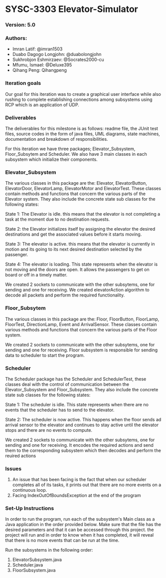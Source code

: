 # SYSC-3303 Elevator-Simulator
### Version: 5.0
### Authors:
- Imran Latif: @imran1503
- Duabo Dagogo Longjohn: @duabolongjohn
- Sukhrobjon Eshmirzaev: @Socrates2000-cu
- Mfumu, Ismael: @Deluxe395
- Qihang Peng: Qihangpeng

### Iteration goals
Our goal for this iteration was to create a graphical user interface while also rushing to complete establishing connections among subsystems using RCP which is an application of UDP.


### Deliverables
The deliverables for this milestone is as follows: readme file, the JUnit test files,
source codes in the form of java files, UML diagrams, state machines, documentation and breakdown of responsibilities.				

For this iteration we have three packages; Elevator_Subsystem, Floor_Subsytem and Scheduler.
We also have 3 main classes in each subsystem which initialize their components. 

### Elevator_Subsystem
The various classes in this package are the: Elevator, ElevatorButton, ElevatorDoor, ElevatorLamp,
ElevatorMotor and ElevatorTest. These classes contain methods and functions that concern the various 
parts of the Elevator system. They also include the concrete state sub classes for the following states: 

State 1: The Elevator is idle. this means that the elevator is not completing a task at the moment due to no
destination requests.

State 2: the Elevator initializes itself by assigning the elevator the desired destinations and get the 
associated values before it starts moving.

State 3: The elevator is active. this means that the elevator is currently in motion and its going to its
next desired destination selected by the passenger.

State 4: The elevator is loading. This state represents when the elevator is not moving and the doors are
open. It allows the passengers to get on board or off in a timely matter. 

We created 2 sockets to communicate with the other subsytems, one for sending and one for receiving. 
We created elevatorAction algorithm to decode all packets and perform the required functionality.


### Floor_Subsytem
The various classes in this package are the: Floor, FloorButton, FloorLamp, FloorTest, DirectionLamp,
Event and ArrivalSensor. These classes contain various methods and functions that concern the various
parts of the Floor system.

We created 2 sockets to communicate with the other subsytems, one for sending and one for receiving.
Floor subsystem is responsible for sending data to scheduler to start the program.

### Scheduler
The Scheduler package has the Scheduler and SchedulerTest, these classes deal with the control of communication
between the Elevator_Subsystem and Floor_Subsystem. They also include the concrete state sub classes for the following states: 

State 1: The scheduler is idle. This state represents when there are no events that the scheduler has 
to send to the elevator. 

State 2: The scheduler is now active. This happens when the floor sends ad arrival sensor to the elevator 
and continues to stay active until the elevator stops and there are no events to compute.

We created 2 sockets to communicate with the other subsytems, one for sending and one for receiving.
It encodes the required actions and send them to the corresponding subsystem which then decodes and perform the reuired actions


### Issues
1. An issue that has been facing is the fact that when our scheduler completes all of its tasks,
   it prints out that there are no more events on a continuous loop. 
2. Facing IndexOutOfBoundsException at the end of the program

### Set-Up Instructions
In order to run the program, run each of the subsystem's Main class as a Java application in the order provided below. Make sure that 
the file has the desired parameters and that it can be accessed through this project. 
the project will run and in order to know when it has completed, it will reveal that there is 
no more events that can be run at the time. 

Run the subsystems in the following order:
1. ElevatorSubsystem.java
2. Scheduler.java
3. FloorSubsystem.java

